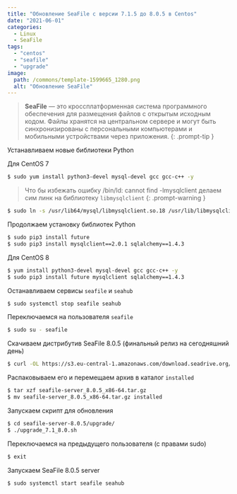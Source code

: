 ```yaml
---
title: "Обновление SeaFile с версии 7.1.5 до 8.0.5 в Centos"
date: "2021-06-01"
categories: 
  - Linux
  - SeaFile
tags: 
  - "centos"
  - "seafile"
  - "upgrade"
image:
  path: /commons/template-1599665_1280.png
  alt: "Обновление SeaFile"
---
```


> **SeaFile** — это кроссплатформенная система программного обеспечения для размещения файлов с открытым исходным кодом. Файлы хранятся на центральном сервере и могут быть синхронизированы с персональными компьютерами и мобильными устройствами через приложения.
{: .prompt-tip }

Устанавливаем новые библиотеки Python

Для CentOS 7

```sh
$ sudo yum install python3-devel mysql-devel gcc gcc-c++ -y
```
 
> Что бы избежать ошибку
> /bin/ld: cannot find -lmysqlclient
> делаем сим линк на библиотеку `libmysqlclient`
{: .prompt-warning }

```sh
$ sudo ln -s /usr/lib64/mysql/libmysqlclient.so.18 /usr/lib/libmysqlclient.so
```

Продолжаем установку библиотек Python

```sh
$ sudo pip3 install future
$ sudo pip3 install mysqlclient==2.0.1 sqlalchemy==1.4.3
```

Для CentOS 8

```sh
$ yum install python3-devel mysql-devel gcc gcc-c++ -y
$ sudo pip3 install future mysqlclient sqlalchemy==1.4.3
```

Останавливаем сервисы `seafile` и `seahub`

```sh
$ sudo systemctl stop seafile seahub
```

Переключаемся на пользователя `seafile`

```sh
$ sudo su - seafile
```

Скачиваем дистрибутив SeaFile 8.0.5 (финальный релиз на сегодняшний день)

```sh
$ curl -OL https://s3.eu-central-1.amazonaws.com/download.seadrive.org/seafile-server_8.0.5_x86-64.tar.gz
```

Распаковываем его и перемещаем архив в каталог `installed`

```sh
$ tar xzf seafile-server_8.0.5_x86-64.tar.gz
$ mv seafile-server_8.0.5_x86-64.tar.gz installed
```

Запускаем скрипт для обновления

```sh
$ cd seafile-server-8.0.5/upgrade/
$ ./upgrade_7.1_8.0.sh
```

Переключаемся на предыдущего пользователя (с правами sudo)

```sh
$ exit
```

Запускаем SeaFile 8.0.5 server

```sh
$ sudo systemctl start seafile seahub
```
